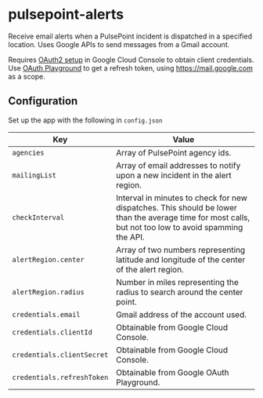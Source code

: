 # pulsepoint-alerts

Receive email alerts when a PulsePoint incident is dispatched in a specified location. Uses Google APIs to send messages from a Gmail account.

Requires [OAuth2 setup](https://support.google.com/cloud/answer/6158849) in Google Cloud Console to obtain client credentials. Use [OAuth Playground](https://developers.google.com/oauthplayground/) to get a refresh token, using https://mail.google.com as a scope.

## Configuration

Set up the app with the following in `config.json`

| Key                        | Value                                                                                                                                                  |
| -------------------------- | ------------------------------------------------------------------------------------------------------------------------------------------------------ |
| `agencies`                 | Array of PulsePoint agency ids.                                                                                                                        |
| `mailingList`              | Array of email addresses to notify upon a new incident in the alert region.                                                                            |
| `checkInterval`            | Interval in minutes to check for new dispatches. This should be lower than the average time for most calls, but not too low to avoid spamming the API. |
| `alertRegion.center`       | Array of two numbers representing latitude and longitude of the center of the alert region.                                                            |
| `alertRegion.radius`       | Number in miles representing the radius to search around the center point.                                                                             |
| `credentials.email`        | Gmail address of the account used.                                                                                                                     |
| `credentials.clientId`     | Obtainable from Google Cloud Console.                                                                                                                  |
| `credentials.clientSecret` | Obtainable from Google Cloud Console.                                                                                                                  |
| `credentials.refreshToken` | Obtainable from Google OAuth Playground.                                                                                                               |
